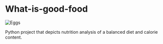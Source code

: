 # What-is-good-food

![Eggs](https://github.com/alisonnanjez/What-is-good-food/assets/47715702/49cc82dc-23a2-446a-9358-58d6d3783729)

Python project that depicts nutrition analysis of a balanced diet and calorie content.
